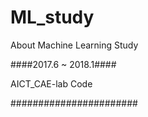 # ML_study
About Machine Learning Study


####2017.6 ~ 2018.1####

AICT_CAE-lab Code

#######################
